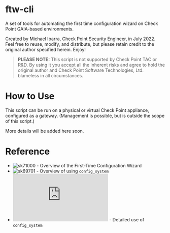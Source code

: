 # ftw-cli
A set of tools for automating the first time configuration wizard on Check Point GAIA-based environments.

Created by Michael Ibarra, Check Point Security Engineer, in July 2022. Feel free to reuse, modify, and distribute, but please retain credit to the original author specified herein. Enjoy!

> **PLEASE NOTE:** This script is not supported by Check Point TAC or R&D. By using it you accept all the inherent risks and agree to hold the original author and Check Point Software Technologies, Ltd. blameless in all circumstances.

# How to Use
This script can be run on a physical or virtual Check Point appliance, configured as a gateway. (Management is possible, but is outside the scope of this script.) 

More details will be added here soon.


# Reference

- ![sk71000](https://supportcenter.checkpoint.com/supportcenter/portal?eventSubmit_doGoviewsolutiondetails=&solutionid=sk71000) - Overview of the First-Time Configuration Wizard
- ![sk69701](https://supportcenter.checkpoint.com/supportcenter/portal?eventSubmit_doGoviewsolutiondetails=&solutionid=sk69701) - Overview of using `config_system`
- ![GAIA R81 Administration Guide](https://sc1.checkpoint.com/documents/R81/WebAdminGuides/EN/CP_R81_Gaia_AdminGuide/Topics-GAG/Running-FTCW-in-CLI-Expert-Mode.htm) - Detailed use of `config_system`
